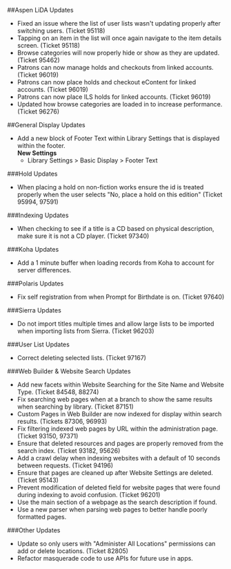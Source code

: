 ##Aspen LiDA Updates
- Fixed an issue where the list of user lists wasn't updating properly after switching users. (Ticket 95118)
- Tapping on an item in the list will once again navigate to the item details screen. (Ticket 95118)
- Browse categories will now properly hide or show as they are updated. (Ticket 95462)
- Patrons can now manage holds and checkouts from linked accounts. (Ticket 96019)
- Patrons can now place holds and checkout eContent for linked accounts. (Ticket 96019)
- Patrons can now place ILS holds for linked accounts. (Ticket 96019)
- Updated how browse categories are loaded in to increase performance. (Ticket 96276)

##General Display Updates
- Add a new block of Footer Text within Library Settings that is displayed within the footer.   
  **New Settings**
  - Library Settings > Basic Display > Footer Text 

###Hold Updates
- When placing a hold on non-fiction works ensure the id is treated properly when the user selects "No, place a hold on this edition" (Ticket 95994, 97591)

###Indexing Updates
- When checking to see if a title is a CD based on physical description, make sure it is not a CD player. (Ticket 97340)

###Koha Updates 
- Add a 1 minute buffer when loading records from Koha to account for server differences.

###Polaris Updates 
- Fix self registration from when Prompt for Birthdate is on. (Ticket 97640)

###Sierra Updates
- Do not import titles multiple times and allow large lists to be imported when importing lists from Sierra. (Ticket 96203)

###User List Updates
- Correct deleting selected lists. (Ticket 97167)

###Web Builder & Website Search Updates
- Add new facets within Website Searching for the Site Name and Website Type. (Ticket 84548, 88274)
- Fix searching web pages when at a branch to show the same results when searching by library. (Ticket 87151)
- Custom Pages in Web Builder are now indexed for display within search results.  (Tickets 87306, 96993)
- Fix filtering indexed web pages by URL within the administration page. (Ticket 93150, 97371)
- Ensure that deleted resources and pages are properly removed from the search index. (Ticket 93182, 95626)
- Add a crawl delay when indexing websites with a default of 10 seconds between requests. (Ticket 94196)
- Ensure that pages are cleaned up after Website Settings are deleted. (Ticket 95143)
- Prevent modification of deleted field for website pages that were found during indexing to avoid confusion. (Ticket 96201)
- Use the main section of a webpage as the search description if found. 
- Use a new parser when parsing web pages to better handle poorly formatted pages. 

###Other Updates
- Update so only users with "Administer All Locations" permissions can add or delete locations. (Ticket 82805)
- Refactor masquerade code to use APIs for future use in apps. 
